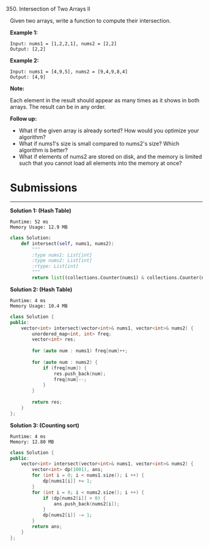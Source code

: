 350. Intersection of Two Arrays II

Given two arrays, write a function to compute their intersection.

**Example 1:**
```
Input: nums1 = [1,2,2,1], nums2 = [2,2]
Output: [2,2]
```

**Example 2:**
```
Input: nums1 = [4,9,5], nums2 = [9,4,9,8,4]
Output: [4,9]
```

**Note:**

Each element in the result should appear as many times as it shows in both arrays.
The result can be in any order.

**Follow up:**

* What if the given array is already sorted? How would you optimize your algorithm?
* What if nums1's size is small compared to nums2's size? Which algorithm is better?
* What if elements of nums2 are stored on disk, and the memory is limited such that you cannot load all elements into the memory at once?

# Submissions
---
**Solution 1: (Hash Table)**
```
Runtime: 52 ms
Memory Usage: 12.9 MB
```
```python
class Solution:
    def intersect(self, nums1, nums2):
        """
        :type nums1: List[int]
        :type nums2: List[int]
        :rtype: List[int]
        """
        return list((collections.Counter(nums1) & collections.Counter(nums2)).elements())
```

**Solution 2: (Hash Table)**
```
Runtime: 4 ms
Memory Usage: 10.4 MB
```
```c++
class Solution {
public:
    vector<int> intersect(vector<int>& nums1, vector<int>& nums2) {
        unordered_map<int, int> freq;
        vector<int> res;
        
        for (auto num : nums1) freq[num]++;
        
        for (auto num : nums2) {
            if (freq[num]) {
                res.push_back(num);
                freq[num]--;
            }
        }
        
        return res;
    }
};
```

**Solution 3: (Counting sort)**
```
Runtime: 4 ms
Memory: 12.80 MB
```
```c++
class Solution {
public:
    vector<int> intersect(vector<int>& nums1, vector<int>& nums2) {
        vector<int> dp(1001), ans;
        for (int i = 0; i < nums1.size(); i ++) {
            dp[nums1[i]] += 1;
        }
        for (int i = 0; i < nums2.size(); i ++) {
            if (dp[nums2[i]] > 0) {
                ans.push_back(nums2[i]);
            }
            dp[nums2[i]] -= 1;
        }
        return ans;
    }
};
```
